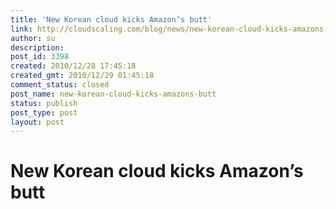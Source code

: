 ```yaml
---
title: 'New Korean cloud kicks Amazon’s butt'
link: http://cloudscaling.com/blog/news/new-korean-cloud-kicks-amazons-butt/
author: su
description: 
post_id: 3398
created: 2010/12/28 17:45:18
created_gmt: 2010/12/29 01:45:18
comment_status: closed
post_name: new-korean-cloud-kicks-amazons-butt
status: publish
post_type: post
layout: post
---
```


# New Korean cloud kicks Amazon’s butt

